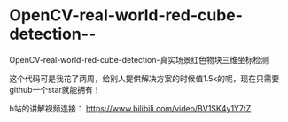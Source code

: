 # OpenCV-real-world-red-cube-detection--
OpenCV-real-world-red-cube-detection-真实场景红色物块三维坐标检测

这个代码可是我花了两周，给别人提供解决方案的时候值1.5k的呢，现在只需要github一个star就能拥有！

b站的讲解视频连接：
https://www.bilibili.com/video/BV1SK4y1Y7tZ
